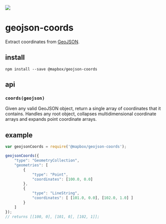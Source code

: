 ![](http://img.shields.io/travis/mapbox/geojson-coords.svg?style=flat)

# geojson-coords

Extract coordinates from [GeoJSON](http://geojson.org/).

## install

    npm install --save @mapbox/geojson-coords

## api

### `coords(geojson)`

Given any valid GeoJSON object, return a single array of coordinates that
it contains. Handles any root object, collapses multidimensional coordinate arrays
and expands point coordinate arrays.

## example

```js
var geojsonCoords = require('@mapbox/geojson-coords');

geojsonCoords({
    "type": "GeometryCollection",
    "geometries": [
        {
            "type": "Point",
            "coordinates": [100.0, 0.0]
        },
        {
            "type": "LineString",
            "coordinates": [ [101.0, 0.0], [102.0, 1.0] ]
        }
    ]
});
// returns [[100, 0], [101, 0], [102, 1]];
